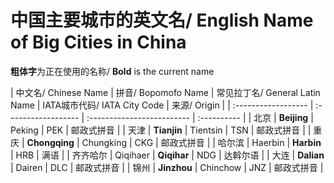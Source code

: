 # 中国主要城市的英文名/ English Name of Big Cities in China

**粗体字**为正在使用的名称/ **Bold** is the current name

| 中文名/ Chinese Name | 拼音/ Bopomofo Name | 常见拉丁名/ General Latin Name | IATA城市代码/ IATA City Code | 来源/ Origin |
| :------------------ | :------------------ | :------------------------- | :---------- |
| 北京 | **Beijing** | Peking | PEK | 邮政式拼音 |
| 天津 | **Tianjin** | Tientsin | TSN | 邮政式拼音 |
| 重庆 | **Chongqing** | Chungking | CKG | 邮政式拼音 |
| 哈尔滨 | Haerbin | **Harbin** | HRB | 满语 |
| 齐齐哈尔 | Qiqihaer | **Qiqihar** | NDG | 达斡尔语 |
| 大连 | **Dalian** | Dairen | DLC | 邮政式拼音 |
| 锦州 | **Jinzhou** | Chinchow | JNZ | 邮政式拼音 |
